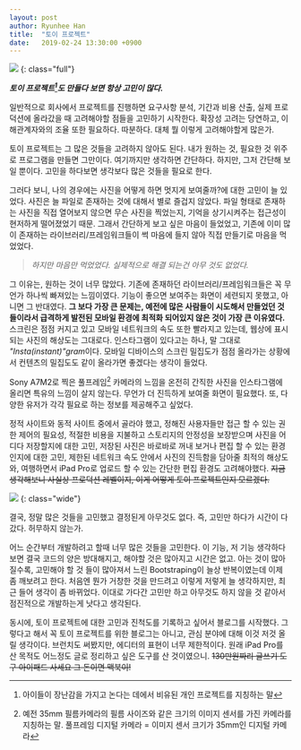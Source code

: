 ```yaml
---
layout: post
author: Ryunhee Han
title:  "토이 프로젝트"
date:   2019-02-24 13:30:00 +0900
---
```

![](https://farm8.staticflickr.com/7893/46336678305_18f716d569_o.jpg)
{: class="full"}

***토이 프로젝트[^1]도 만들다 보면 항상 고민이 많다.***

일반적으로 회사에서 프로젝트를 진행하면 요구사항 분석, 기간과 비용 산출, 실제 프로덕션에 올라갔을 때 고려해야할 점들을 고민하기 시작한다. 확장성 고려는 당연하고, 이해관계자와의 조율 또한 필요하다. 따분하다. 대체 뭘 이렇게 고려해야할게 많은가. 

토이 프로젝트는 그 많은 것들을 고려하지 않아도 된다. 내가 원하는 것, 필요한 것 위주로 프로그램을 만들면 그만이다. 여기까지만 생각하면 간단하다. 하지만, 그저 간단해 보일 뿐이다. 고민을 하다보면 생각보다 많은 것들을 필요로 한다.

그러다 보니, 나의 경우에는 사진을 어떻게 하면 멋지게 보여줄까?에 대한 고민이 늘 있었다. 사진은 늘 파일로 존재하는 것에 대해서 별로 즐겁지 않았다. 파일 형태로 존재하는 사진을 직접 열어보지 않으면 무슨 사진을 찍었는지, 기억을 상기시켜주는 접근성이 현저하게 떨어졌었기 때문. 그래서 간단하게 보고 싶은 마음이 들었었고, 기존에 이미 많이 존재하는 라이브러리/프레임워크들이 썩 마음에 들지 않아 직접 만들기로 마음을 먹었었다. 

> *하지만 마음만 먹었었다. 실제적으로 해결 되는건 아무 것도 없었다.*

그 이유는, 원하는 것이 너무 많았다. 기존에 존재하던 라이브러리/프레임워크들은 꼭 무언가 하나씩 빠져있는 느낌이였다. 기능이 좋으면 보여주는 화면이 세련되지 못했고, 아니면 그 반대였다. **그 보다 가장 큰 문제는, 예전에 많은 사람들이 시도해서 만들었던 것들이라서 급격하게 발전된 모바일 환경에 최적화 되어있지 않은 것이 가장 큰 이유였다.** 스크린은 점점 커지고 있고 모바일 네트워크의 속도 또한 빨라지고 있는데, 웹상에 표시되는 사진의 해상도는 그대로다. 인스타그램이 있다고는 하나, 말 그대로 *"Insta(instant)"gram*이다. 모바일 디바이스의 스크린 밀집도가 점점 올라가는 상황에서 컨텐츠의 밀집도도 같이 올라가면 좋겠다는 생각이 들었다.

Sony A7M2로 찍은 풀프레임[^2] 카메라의 느낌을 온전히 간직한 사진을 인스타그램에 올리면 특유의 느낌이 살지 않는다. 무언가 더 진득하게 보여줄 화면이 필요했다. 또, 다양한 유저가 각각 필요로 하는 정보를 제공해주고 싶었다.

정적 사이트와 동적 사이트 중에서 골라야 했고, 정해진 사용자들만 접근 할 수 있는 권한 제어의 필요성, 적절한 비용을 지불하고 스토리지의 안정성을 보장받으며 사진을 어디다 저장할지에 대한 고민, 저장된 사진은 바로바로 꺼내 보거나 편집 할 수 있는 환경인지에 대한 고민, 제한된 네트워크 속도 안에서 사진의 진득함을 담아줄 최적의 해상도와, 여행하면서 iPad Pro로 업로드 할 수 있는 간단한 편집 환경도 고려해야했다. ~~지금 생각해보니 사실상 프로덕션 레벨이지, 이게 어떻게 토이 프로젝트인지 모르겠다.~~

![](https://farm8.staticflickr.com/7825/46548794474_5f8436d4a6_h.jpg)
{: class="wide"}

결국, 정말 많은 것들을 고민했고 결정된게 아무것도 없다. 즉, 고민만 하다가 시간이 다 갔다. 허무하지 않는가. 

어느 순간부터 개발하려고 할때 너무 많은 것들을 고민한다. 이 기능, 저 기능 생각하다보면 결국 코드의 양은 방대해지고, 해야할 것은 많아지고 시간은 없고. 아는 것이 많아 질수록, 고민해야 할 것 들이 많아져서 느린 Bootstraping이 늘상 반복이였는데 이제 좀 깨보려고 한다. 처음엔 뭔가 거창한 것을 만드려고 이렇게 저렇게 늘 생각하지만, 최근 들어 생각이 좀 바뀌었다. 이대로 가다간 고민만 하고 아무것도 하지 않을 것 같아서 점진적으로 개발하는게 낫다고 생각된다.

동시에, 토이 프로젝트에 대한 고민과 진척도를 기록하고 싶어서 블로그를 시작했다. 그렇다고 해서 꼭 토이 프로젝트를 위한 블로그는 아니고, 관심 분야에 대해 이것 저것 올릴 생각이다. 브런치도 써봤지만, 에디터의 표현이 너무 제한적이다. 원래 iPad Pro를 산 목적도 어느정도 글로 정리하고 싶은 도구를 산 것이였으니. ~~130만원짜리 글쓰기 도구 아이패드 사세요 그 돈이면 맥북이!~~

[^1]: 아이들이 장난감을 가지고 논다는 데에서 비유된 개인 프로젝트를 지칭하는 말
[^2]: 예전 35mm 필름카메라의 필름 사이즈와 같은 크기의 이미지 센서를 가진 카메라를 지칭하는 말. 풀프레임 디지털 카메라 = 이미지 센서 크기가 35mm인 디지털 카메라